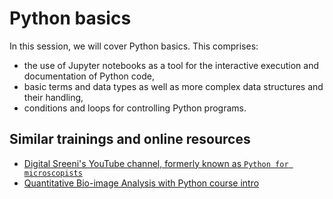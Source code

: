 # Python basics

In this session, we will cover Python basics. This comprises:
* the use of Jupyter notebooks as a tool for the interactive execution and documentation of Python code,
* basic terms and data types as well as more complex data structures and their handling, 
* conditions and loops for controlling Python programs.

## Similar trainings and online resources
* [Digital Sreeni's YouTube channel, formerly known as `Python for microscopists`](https://www.youtube.com/channel/UC34rW-HtPJulxr5wp2Xa04w)
* [Quantitative Bio-image Analysis with Python course intro](https://github.com/BiAPoL/Quantitative_Bio_Image_Analysis_with_Python_2022/tree/main/docs/day1a_Python_Introduction)
